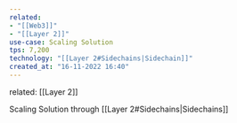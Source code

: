 ```yaml
---
related:
- "[[Web3]]"
- "[[Layer 2]]"
use-case: Scaling Solution
tps: 7,200
technology: "[[Layer 2#Sidechains|Sidechain]]"
created_at: "16-11-2022 16:40"
---
```


related: [[Layer 2]]

Scaling Solution through [[Layer 2#Sidechains|Sidechains]]

